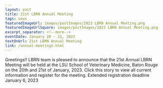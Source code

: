 ```yaml
---
layout: post
title: 21st LBRN Annual Meeting
tags: news
featuredImageUrl: images/postImages/2023 LBRN Annual Meeting.png
featuredImageUrlSquare: images/postImages/2023 LBRN Annual Meeting.png
excerpt_separator: <!--more-->
eventDate: January 20 - 21, 2023
textOnUrl: 21st LBRN Annual Meeting
link: /annual-meetings.html
---
```

<p>Greetings!! LBRN team is pleased to announce that the 21st Annual LBRN Meeting will be held at the LSU School of Veterinary Medicine, Baton Rouge on the 20th and 21st of January, 2023. Click this story to view all current information and register for the meeting. Extended registration deadline January 6, 2023</p>
